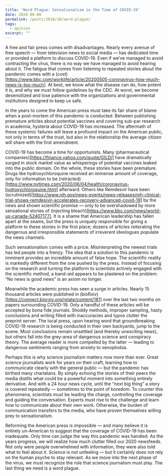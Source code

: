 ```yaml
---
title: 'Word Plague: Sensationalism in the Time of COVID-19'
date: 2020-06-08
permalink: /posts/2018/10/word-plague/
tags:
  - opinion
excerpt: ""
---
```


A free and fair press comes with disadvantages. Nearly every avenue of free speech — from television news to social media — has dedicated time or provided a platform to discuss COVID-19. Even if we’ve managed to avoid contracting the virus, there is no way we have managed to avoid hearing about it. The fatigue that comes from listening to repeated stories about the pandemic comes with a (cost)[https://www.bbc.com/worklife/article/20200505-coronavirus-how-much-news-is-too-much]. At best, we know what the disease can do, how potent it is, and why we must follow guidelines by the CDC. At worst, we become desensitized and lose patience with the organizations and governmental institutions designed to keep us safe. 

In the years to come the American press must take its fair share of blame when a post-mortem of this pandemic is conducted. Between publishing premature articles about potential vaccines and covering sub-par research in academia, hysteria about COVID-19 has increased. The aftermath of these systemic failures will leave a profound impact on the American public, not only in terms of the trust, but also in the relationship the average citizen will share with the first amendment. 

COVID-19 has become a time for opportunists. Many (pharmaceutical companies)[https://finance.yahoo.com/quote/GILD/] have dramatically surged in stock market value as whisperings of potential vaccines leaked into the public domain. On the whole, these stories have been premature. Drugs like hydroxychloroquine received an immense amount of coverage, only for information to be (retracted)[https://www.nytimes.com/2020/06/04/health/coronavirus-hydroxychloroquine.html] afterward. Others like Remdesvir have been (scrutinized)[https://www.nih.gov/news-events/news-releases/nih-clinical-trial-shows-remdesivir-accelerates-recovery-advanced-covid-19] by the news and shown scientific promise — only to be overshadowed by more sensational stories of (injecting bleach)[https://www.bbc.com/news/world-us-canada-52407177]. It is a shame that American leadership has fallen apart at the seams, but the press is uniquely responsible for giving a platform to these stories in the first place; dozens of articles reiterating the dangerous and irresponsible statements of irreverent ideologues populate the news channels. 

Such sensationalism comes with a price. Misinterpreting the newest trials has led people into a frenzy. The idea that a solution to this pandemic is imminent provides an incredible amount of false hope. The scientific reality is markedly different from the one pushed by the press. Instead of focusing on the research and turning the platform to scientists actively engaged with the scientific method, a band-aid appears to be plastered on the problem. “No news is good news” is an axiom no longer. 

Meanwhile the academic press has seen a surge in articles. Nearly 15 thousand articles were published in (bioRxiv)[https://connect.biorxiv.org/relate/content/181] over the last two months on papers surrounding COVID-19. Only a handful of these articles will be accepted by bona fide journals. Shoddy methods, improper sampling, hasty conclusions and writing filled with inaccuracies and typos clutter the preprint server. The local press, upon hearing word that groundbreaking COVID-19 research is being conducted in their own backyards, jump to the scene. Most conclusions remain unsettled (and thereby unexciting news), but others fall into the grey-area of dangerous science and conspiracy theory. The average reader is more compelled by the latter — leading to dangerous sentiments ranging from anxiety to xenophobia. 

Perhaps this is why science journalism matters now more than ever. Great science journalists work for years on their craft, learning how to communicate clearly with the general public — but the pandemic has birthed many charlatans. By simply echoing the stories of their peers the media distills what could be a powerful moment into something entirely derivative. And with a 24 hour news cycle, until the “next big thing” a story is covered repeatedly — sometimes to the point of boredom. To counter this phenomena, scientists must be leading the charge, controlling the coverage and guiding the conversation. Experts must rise to the challenge and learn how to communicate about their own work. Otherwise, the burden of communication transfers to the media, who have proven themselves willing prey to sensationalism. 

Reforming the American press is impossible —  and many believe it is entirely un-American to suggest that the coverage of COVID-19 has been inadequate. Only time can judge the way this pandemic was handled. As the years progress, we will realize how much clutter filled our 2020 newsfeeds. Not only were people overwhelmed with information, they were also told what to feel about it. Science is not unfeeling — but it certainly does not rely on the human psyche to stay relevant. As we move into the next phase of the virus, we must recognize the role that science journalism must play. The last thing we need is a word plague. 
